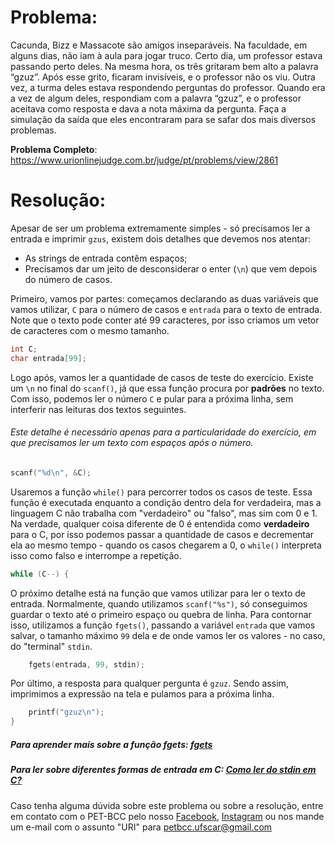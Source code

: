 # Problema:   

Cacunda, Bizz e Massacote são amigos inseparáveis. Na faculdade, em alguns dias, não iam à aula para jogar truco. Certo dia, um professor estava passando perto deles. Na mesma hora, os três gritaram bem alto a palavra “gzuz”. Após esse grito, ficaram invisíveis, e o professor não os viu. Outra vez, a turma deles estava respondendo perguntas do professor. Quando era a vez de algum deles, respondiam com a palavra “gzuz”, e o professor aceitava como resposta e dava a nota máxima da pergunta. Faça a simulação da saída que eles encontraram para se safar dos mais diversos problemas.

**Problema Completo**: https://www.urionlinejudge.com.br/judge/pt/problems/view/2861

# Resolução:

Apesar de ser um problema extremamente simples - só precisamos ler a entrada e imprimir `gzus`, existem dois detalhes que devemos nos atentar:
- As strings de entrada contêm espaços;
- Precisamos dar um jeito de desconsiderar o enter (`\n`) que vem depois do número de casos.

Primeiro, vamos por partes: começamos declarando as duas variáveis que vamos utilizar, `C` para o número de casos e `entrada` para o texto de entrada. Note que o texto pode conter até 99 caracteres, por isso criamos um vetor de caracteres com o mesmo tamanho.

```c
int C;
char entrada[99];
```

Logo após, vamos ler a quantidade de casos de teste do exercício. Existe um `\n` no final do `scanf()`, já que essa função procura por **padrões** no texto. Com isso, podemos ler o número `C` e pular para a próxima linha, sem interferir nas leituras dos textos seguintes.  
###### Este detalhe é necessário apenas para a particularidade do exercício, em que precisamos ler um texto com espaços após o número.

```c
scanf("%d\n", &C);
```

Usaremos a função `while()` para percorrer todos os casos de teste. Essa função é executada enquanto a condição dentro dela for verdadeira, mas a linguagem C não trabalha com "verdadeiro" ou "falso", mas sim com 0 e 1. Na verdade, qualquer coisa diferente de 0 é entendida como **verdadeiro** para o C, por isso podemos passar a quantidade de casos e decrementar ela ao mesmo tempo - quando os casos chegarem a 0, o `while()` interpreta isso como falso e interrompe a repetição.

```c
while (C--) {
```

O próximo detalhe está na função que vamos utilizar para ler o texto de entrada. Normalmente, quando utilizamos `scanf("%s")`, só conseguimos guardar o texto até o primeiro espaço ou quebra de linha. Para contornar isso, utilizamos a função `fgets()`, passando a variável `entrada` que vamos salvar, o tamanho máximo `99` dela e de onde vamos ler os valores - no caso, do "terminal" `stdin`.

```c
    fgets(entrada, 99, stdin);
```

Por último, a resposta para qualquer pergunta é `gzuz`. Sendo assim, imprimimos a expressão na tela e pulamos para a próxima linha.

```c
    printf("gzuz\n");
}
```

##### Para aprender mais sobre a função fgets: [fgets](http://www.cmaismais.com.br/referencia/cstdio/fgets/)
##### Para ler sobre diferentes formas de entrada em C: [Como ler do stdin em C?](https://pt.stackoverflow.com/questions/42981/como-ler-do-stdin-em-c)


Caso tenha alguma dúvida sobre este problema ou sobre a resolução, entre em contato com o PET-BCC pelo nosso
[Facebook](https://www.facebook.com/petbcc/),
[Instagram](https://www.instagram.com/petbcc.ufscar/)
ou nos mande um e-mail com o assunto "URI" para  petbcc.ufscar@gmail.com
